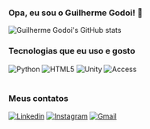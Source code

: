 
### Opa, eu sou o Guilherme Godoi! 🤙

![Guilherme Godoi's GitHub stats](https://github-readme-stats.vercel.app/api?username=GuilhermeGodoi&bg_color=30,e96443,904e95&title_color=fff&text_color=fff)

### Tecnologias que eu uso e gosto
<div>
  
  <img align="center" alt="Python" src="https://img.shields.io/badge/Python-3776AB?style=for-the-badge&logo=python&logoColor=white"/>
  <img align="center" alt="HTML5" src="https://img.shields.io/badge/HTML5-E34F26?style=for-the-badge&logo=html5&logoColor=white"/>
  <img align="center" alt="Unity" src="https://img.shields.io/badge/Unity-100000?style=for-the-badge&logo=unity&logoColor=white"/>
  <img align="center" alt="Access" src="https://img.shields.io/badge/Microsoft_Access-A4373A?style=for-the-badge&logo=microsoft-access&logoColor=white"/>
  
  
</div>

<br>

### Meus contatos
[![Linkedin](https://img.shields.io/badge/LinkedIn-0077B5?style=for-the-badge&logo=linkedin&logoColor=white)](https://www.linkedin.com/in/guilherme-godoi-78574221a/)
[![Instagram](https://img.shields.io/badge/Instagram-E4405F?style=for-the-badge&logo=instagram&logoColor=white)](https://www.instagram.com/guilhermeg.b/)
[![Gmail](https://img.shields.io/badge/Gmail-D14836?style=for-the-badge&logo=gmail&logoColor=white)](mailto:guilhermegodoibarreiros2@gmail.com)
